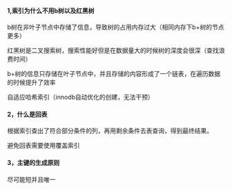 #### 1,索引为什么不用b树以及红黑树

b树在非叶子节点中存储了信息，导致树的占用内存过大（相同内存下b+树的节点更多）

红黑树是二叉搜索树，搜索性能好但是在数据量大的时候树的深度会很深（查找浪费时间）

b+树的信息只存储在叶子节点中，并且存储的内容形成了一个链表，在遍历数据的时候提升了效率

自适应哈希索引（innodb自动优化的创建，无法干预）

#### 2，什么是回表

根据索引查出了符合部分条件的列，再用剩余条件去表查询，得到最终结果。

避免回表需要使用覆盖索引

#### 3，主键的生成原则

尽可能短并且唯一
